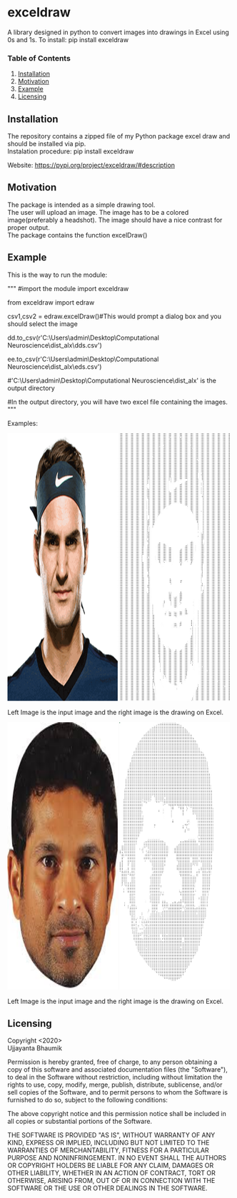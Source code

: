 # exceldraw

A library designed in python to convert images into drawings in Excel using 0s and 1s.
To install: pip install exceldraw
### Table of Contents

1. [Installation](#installation)
2. [Motivation](#motivation)
3. [Example](#example)
4. [Licensing](#licensing)

## Installation <a name="installation"></a>
The repository contains a zipped file of my Python package excel draw and should be installed via pip.<br/>
Instalation procedure: pip install exceldraw

Website: https://pypi.org/project/exceldraw/#description

## Motivation <a name="Motivation"></a>
The package is intended as a simple drawing tool.<br/>
The user will upload an image. The image has to be a colored image(preferably a headshot). The image should have a nice contrast for proper output.<br/>
The package contains the function excelDraw() <br/>

## Example <a name="Example"></a>
This is the way to run the module:


"""
#import the module
import exceldraw

from exceldraw import edraw

csv1,csv2 = edraw.excelDraw()#This would prompt a dialog box and you should select the image

dd.to_csv(r'C:\Users\admin\Desktop\Computational Neuroscience\dist_alx\dds.csv')

ee.to_csv(r'C:\Users\admin\Desktop\Computational Neuroscience\dist_alx\eds.csv')

#'C:\Users\admin\Desktop\Computational Neuroscience\dist_alx\' is the output directory

#In the output directory, you will have two excel file containing the images.
"""

Examples:

<img src="https://github.com/jojo96/exceldraw/blob/master/fed.jpg" width=49% height=600 alt="Normal"> <img src="https://github.com/jojo96/exceldraw/blob/master/rfexcel.jpg" width=49% height=600 alt="Excel">

Left Image is the input image and the right image is the drawing on Excel.


<img src="https://github.com/jojo96/exceldraw/blob/master/srt.jpg" width=49% height=600 alt="Normal"> <img src="https://github.com/jojo96/exceldraw/blob/master/srtexcel.jpg" width=49% height=600 alt="Excel">

Left Image is the input image and the right image is the drawing on Excel.

## Licensing <a name="Licensing"></a>

Copyright <2020><br/> Ujjayanta Bhaumik <br/>

Permission is hereby granted, free of charge, to any person obtaining a copy of this software and associated documentation files (the "Software"), to deal in the Software without restriction, including without limitation the rights to use, copy, modify, merge, publish, distribute, sublicense, and/or sell copies of the Software, and to permit persons to whom the Software is furnished to do so, subject to the following conditions:

The above copyright notice and this permission notice shall be included in all copies or substantial portions of the Software.

THE SOFTWARE IS PROVIDED "AS IS", WITHOUT WARRANTY OF ANY KIND, EXPRESS OR IMPLIED, INCLUDING BUT NOT LIMITED TO THE WARRANTIES OF MERCHANTABILITY, FITNESS FOR A PARTICULAR PURPOSE AND NONINFRINGEMENT. IN NO EVENT SHALL THE AUTHORS OR COPYRIGHT HOLDERS BE LIABLE FOR ANY CLAIM, DAMAGES OR OTHER LIABILITY, WHETHER IN AN ACTION OF CONTRACT, TORT OR OTHERWISE, ARISING FROM, OUT OF OR IN CONNECTION WITH THE SOFTWARE OR THE USE OR OTHER DEALINGS IN THE SOFTWARE.
